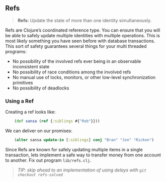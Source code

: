 ## Refs

> **Refs:** Update the state of more than one identity simultaneously.

Refs are Clojure’s coordinated reference type. You can ensure that you will be able to safely update multiple identities with multiple operations. This is most likely something you have seen before with database transactions. This sort of safety guarantees several things for your multi threaded programs:

* No possibility of the involved refs ever being in an observable inconsistent state
* No possibility of race conditions among the involved refs
* No manual use of locks, monitors, or other low-level synchronization primitives
* No possibility of deadlocks

### Using a Ref

Creating a ref looks like:

~~~clojure
    (def sansa (ref {:siblings #{"Rob"}}))
~~~

We can deliver on our promises:

~~~clojure
    (alter sansa update-in [:siblings] conj "Bran" "Jon" "Rickon")
~~~

Since Refs are known for safely updating multiple items in a single transaction, lets implement a safe way to transfer money from one account to another. Fix out program `lib/refs.clj`.

> _TIP: skip ahead to an implementation of using delays with `git checkout refs-solved`_
